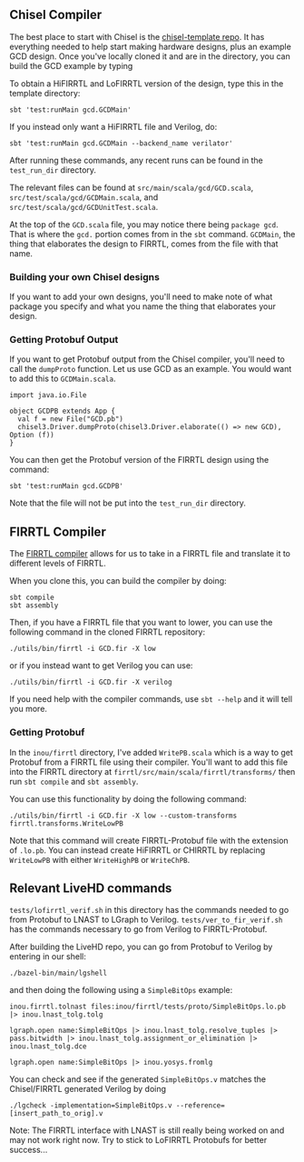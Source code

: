 
## Chisel Compiler

The best place to start with Chisel is the [chisel-template repo](https://github.com/freechipsproject/chisel-template). It has everything needed to help start making hardware designs, plus an example GCD design. Once you've locally cloned it and are in the directory, you can build the GCD example by typing

To obtain a HiFIRRTL and LoFIRRTL version of the design, type this in the template directory:
```
sbt 'test:runMain gcd.GCDMain'
```

If you instead only want a HiFIRRTL file and Verilog, do:
```
sbt 'test:runMain gcd.GCDMain --backend_name verilator'
```

After running these commands, any recent runs can be found in the `test_run_dir` directory.


The relevant files can be found at `src/main/scala/gcd/GCD.scala`, `src/test/scala/gcd/GCDMain.scala`, and `src/test/scala/gcd/GCDUnitTest.scala`.

At the top of the `GCD.scala` file, you may notice there being `package gcd`. That is where the `gcd.` portion comes from in the `sbt` command. `GCDMain`, the thing that elaborates the design to FIRRTL, comes from the file with that name.

### Building your own Chisel designs
If you want to add your own designs, you'll need to make note of what package you specify and what you name the thing that elaborates your design.


### Getting Protobuf Output
If you want to get Protobuf output from the Chisel compiler, you'll need to call the `dumpProto` function. Let us use GCD as an example. You would want to add this to `GCDMain.scala`.

```
import java.io.File

object GCDPB extends App {
  val f = new File("GCD.pb")
  chisel3.Driver.dumpProto(chisel3.Driver.elaborate(() => new GCD), Option (f))
}
```

You can then get the Protobuf version of the FIRRTL design using the command:
```
sbt 'test:runMain gcd.GCDPB'
```
Note that the file will not be put into the `test_run_dir` directory.

## FIRRTL Compiler
The [FIRRTL compiler](https://github.com/freechipsproject/firrtl) allows for us to take in a FIRRTL file and translate it to different levels of FIRRTL.

When you clone this, you can build the compiler by doing:
```
sbt compile
sbt assembly
```

Then, if you have a FIRRTL file that you want to lower, you can use the following command in the cloned FIRRTL repository:
```
./utils/bin/firrtl -i GCD.fir -X low
```
or if you instead want to get Verilog you can use:
```
./utils/bin/firrtl -i GCD.fir -X verilog
```

If you need help with the compiler commands, use `sbt --help` and it will tell you more.

### Getting Protobuf
In the `inou/firrtl` directory, I've added `WritePB.scala` which is a way to get Protobuf from a FIRRTL file using their compiler. You'll want to add this file into the FIRRTL directory at `firrtl/src/main/scala/firrtl/transforms/` then run `sbt compile` and `sbt assembly`.

You can use this functionality by doing the following command:
```
./utils/bin/firrtl -i GCD.fir -X low --custom-transforms firrtl.transforms.WriteLowPB
```

Note that this command will create FIRRTL-Protobuf file with the extension of `.lo.pb`. You can instead create HiFIRRTL or CHIRRTL by replacing `WriteLowPB` with either `WriteHighPB` or `WriteChPB`.

## Relevant LiveHD commands
`tests/lofirrtl_verif.sh` in this directory has the commands needed to go from Protobuf to LNAST to LGraph to Verilog. `tests/ver_to_fir_verif.sh` has the commands necessary to go from Verilog to FIRRTL-Protobuf.

After building the LiveHD repo, you can go from Protobuf to Verilog by entering in our shell:
```
./bazel-bin/main/lgshell
```
and then doing the following using a `SimpleBitOps` example:
```
inou.firrtl.tolnast files:inou/firrtl/tests/proto/SimpleBitOps.lo.pb |> inou.lnast_tolg.tolg

lgraph.open name:SimpleBitOps |> inou.lnast_tolg.resolve_tuples |> pass.bitwidth |> inou.lnast_tolg.assignment_or_elimination |> inou.lnast_tolg.dce

lgraph.open name:SimpleBitOps |> inou.yosys.fromlg
```

You can check and see if the generated `SimpleBitOps.v` matches the Chisel/FIRRTL generated Verilog by doing
```
./lgcheck -implementation=SimpleBitOps.v --reference=[insert_path_to_orig].v
```

Note: The FIRRTL interface with LNAST is still really being worked on and may not work right now. Try to stick to LoFIRRTL Protobufs for better success...
